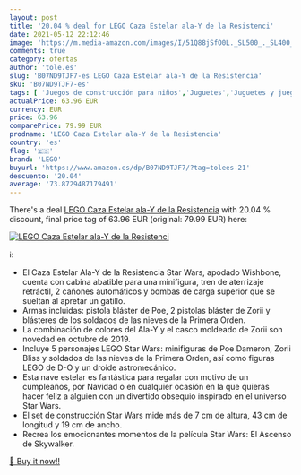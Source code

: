```yaml
---
layout: post
title: '20.04 % deal for LEGO Caza Estelar ala-Y de la Resistenci'
date: 2021-05-12 22:12:46
image: 'https://m.media-amazon.com/images/I/51Q88jSfO0L._SL500_._SL400_.jpg'
comments: true
category: ofertas
author: 'tole.es'
slug: 'B07ND9TJF7-es LEGO Caza Estelar ala-Y de la Resistencia'
sku: 'B07ND9TJF7-es'
tags: [ 'Juegos de construcción para niños','Juguetes','Juguetes y juegos','lego', ]
actualPrice: 63.96 EUR
currency: EUR
price: 63.96
comparePrice: 79.99 EUR
prodname: 'LEGO Caza Estelar ala-Y de la Resistencia'
country: 'es'
flag: '🇪🇸'
brand: 'LEGO'
buyurl: 'https://www.amazon.es/dp/B07ND9TJF7/?tag=tolees-21'
descuento: '20.04'
average: '73.8729487179491'
---
```


There's a deal [LEGO Caza Estelar ala-Y de la Resistencia](https://www.amazon.es/dp/B07ND9TJF7/?tag=tolees-21)  with  20.04 % discount, final price tag of  63.96 EUR (original: 79.99 EUR) here:

[![LEGO Caza Estelar ala-Y de la Resistenci](https://m.media-amazon.com/images/I/51Q88jSfO0L._SL500_._SL400_.jpg)](https://www.amazon.es/dp/B07ND9TJF7/?tag=tolees-21)

ℹ️:

- El Caza Estelar Ala-Y de la Resistencia Star Wars, apodado Wishbone, cuenta con cabina abatible para una minifigura, tren de aterrizaje retráctil, 2 cañones automáticos y bombas de carga superior que se sueltan al apretar un gatillo.
- Armas incluidas: pistola bláster de Poe, 2 pistolas bláster de Zorii y blásteres de los soldados de las nieves de la Primera Orden.
- La combinación de colores del Ala-Y y el casco moldeado de Zorii son novedad en octubre de 2019.
- Incluye 5 personajes LEGO Star Wars: minifiguras de Poe Dameron, Zorii Bliss y soldados de las nieves de la Primera Orden, así como figuras LEGO de D-O y un droide astromecánico.
- Esta nave estelar es fantástica para regalar con motivo de un cumpleaños, por Navidad o en cualquier ocasión en la que quieras hacer feliz a alguien con un divertido obsequio inspirado en el universo Star Wars.
- El set de construcción Star Wars mide más de 7 cm de altura, 43 cm de longitud y 19 cm de ancho.
- Recrea los emocionantes momentos de la película Star Wars: El Ascenso de Skywalker.

[🛒 Buy it now!!](https://www.amazon.es/dp/B07ND9TJF7/?tag=tolees-21)
